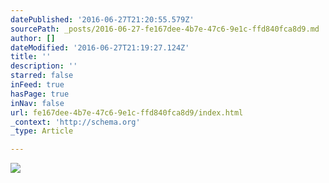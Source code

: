 ```yaml
---
datePublished: '2016-06-27T21:20:55.579Z'
sourcePath: _posts/2016-06-27-fe167dee-4b7e-47c6-9e1c-ffd840fca8d9.md
author: []
dateModified: '2016-06-27T21:19:27.124Z'
title: ''
description: ''
starred: false
inFeed: true
hasPage: true
inNav: false
url: fe167dee-4b7e-47c6-9e1c-ffd840fca8d9/index.html
_context: 'http://schema.org'
_type: Article

---
```

![](https://imgflo.herokuapp.com/graph/vahj1ThiexotieMo/d5be8b1059ab8143f794d73d2114b5e5/croprotate.jpg?cropheight=3282&cropwidth=4928&degrees=0&input=https%3A%2F%2Fthe-grid-user-content.s3-us-west-2.amazonaws.com%2F80dd714a-6226-4be4-8374-bd42df79acb1.jpg&x=0&y=0)